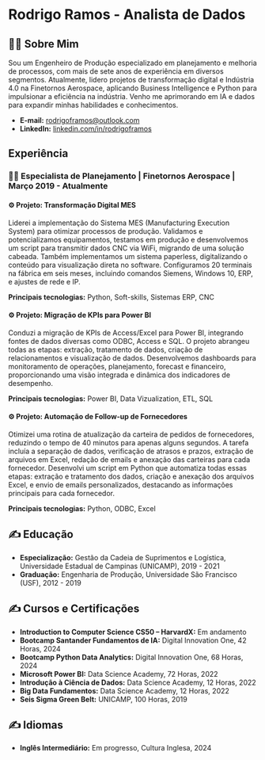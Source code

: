# Rodrigo Ramos - Analista de Dados


## 👨‍💻 Sobre Mim

Sou um Engenheiro de Produção especializado em planejamento e melhoria de processos, com mais de sete anos de experiência em diversos segmentos. Atualmente, lidero projetos de transformação digital e Indústria 4.0 na Finetornos Aerospace, aplicando Business Intelligence e Python para impulsionar a eficiência na indústria. Venho me aprimorando em IA e dados para expandir minhas habilidades e conhecimentos.

- **E-mail:** rodrigoframos@outlook.com
- **LinkedIn:** [linkedin.com/in/rodrigoframos](https://www.linkedin.com/in/rodrigoframos)

## Experiência

### 👨‍💻 Especialista de Planejamento | Finetornos Aerospace | Março 2019 - Atualmente

#### ⚙️ Projeto: Transformação Digital MES

Liderei a implementação do Sistema MES (Manufacturing Execution System) para otimizar processos de produção. Validamos e potencializamos equipamentos, testamos em produção e desenvolvemos um script para transmitir dados CNC via WiFi, migrando de uma solução cabeada. Também implementamos um sistema paperless, digitalizando o conteúdo para visualização direta no software. Configuramos 20 terminais na fábrica em seis meses, incluindo comandos Siemens, Windows 10, ERP, e ajustes de rede e IP.

**Principais tecnologias:** Python, Soft-skills, Sistemas ERP, CNC

#### ⚙️ Projeto: Migração de KPIs para Power BI

Conduzi a migração de KPIs de Access/Excel para Power BI, integrando fontes de dados diversas como ODBC, Access e SQL. O projeto abrangeu todas as etapas: extração, tratamento de dados, criação de relacionamentos e visualização de dados. Desenvolvemos dashboards para monitoramento de operações, planejamento, forecast e financeiro, proporcionando uma visão integrada e dinâmica dos indicadores de desempenho.

**Principais tecnologias:** Power BI, Data Vizualization, ETL, SQL

#### ⚙️ Projeto: Automação de Follow-up de Fornecedores

Otimizei uma rotina de atualização da carteira de pedidos de fornecedores, reduzindo o tempo de 40 minutos para apenas alguns segundos. A tarefa incluía a separação de dados, verificação de atrasos e prazos, extração de arquivos em Excel, redação de emails e anexação das carteiras para cada fornecedor. Desenvolvi um script em Python que automatiza todas essas etapas: extração e tratamento dos dados, criação e anexação dos arquivos Excel, e envio de emails personalizados, destacando as informações principais para cada fornecedor.

**Principais tecnologias:** Python, ODBC, Excel

## ✍️ Educação

- **Especialização:** Gestão da Cadeia de Suprimentos e Logística, Universidade Estadual de Campinas (UNICAMP), 2019 - 2021
- **Graduação:** Engenharia de Produção, Universidade São Francisco (USF), 2012 - 2019

## ✍️ Cursos e Certificações

- **Introduction to Computer Science CS50 – HarvardX:** Em andamento
- **Bootcamp Santander Fundamentos de IA:** Digital Innovation One, 42 Horas, 2024
- **Bootcamp Python Data Analytics:** Digital Innovation One, 68 Horas, 2024
- **Microsoft Power BI:** Data Science Academy, 72 Horas, 2022
- **Introdução à Ciência de Dados:** Data Science Academy, 12 Horas, 2022
- **Big Data Fundamentos:** Data Science Academy, 12 Horas, 2022
- **Seis Sigma Green Belt:** UNICAMP, 100 Horas, 2019

## ✍️ Idiomas

- **Inglês Intermediário:** Em progresso, Cultura Inglesa, 2024

